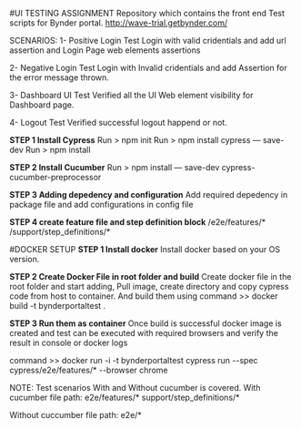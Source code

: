 #UI TESTING ASSIGNMENT
Repository which contains the front end Test scripts for Bynder portal.
http://wave-trial.getbynder.com/

SCENARIOS:
1- Positive Login Test
Login with valid cridentials and add url assertion and Login Page web elements assertions 

2- Negative Login Test
Login with Invalid cridentials and add Assertion for the error message thrown.

3- Dashboard UI Test
Verified all the UI Web element visibility for Dashboard page.

4- Logout Test
Verified successful logout happend or not.


**STEP 1 Install Cypress**
Run > npm init
Run > npm install cypress — save-dev
Run > npm install

**STEP 2 Install Cucumber**
Run > npm install — save-dev cypress-cucumber-preprocessor

**STEP 3 Adding depedency and configuration**
Add required depedency in package file and add configurations in config file

**STEP 4 create feature file and step definition block**
/e2e/features/*
/support/step_definitions/*

#DOCKER SETUP
**STEP 1 Install docker**
Install docker based on your OS version.

**STEP 2 Create Docker File in root folder and build**
Create docker file in the root folder and start adding, Pull image, create directory and copy cypress code from host to container.
And build them using 
command >> docker build -t bynderportaltest .

**STEP 3 Run them as container**
Once build is successful docker image is created and test can be executed with required browsers and verify the result in console or docker logs

command >> docker run -i -t bynderportaltest cypress run --spec cypress/e2e/features/* --browser chrome



NOTE: Test scenarios With and Without cucumber is covered.
With cucumber file path:
e2e/features/*
support/step_definitions/*

Without cuccumber file path:
e2e/*
